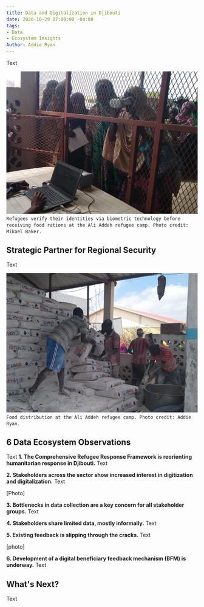 ```yaml
---
title: Data and Digitalization in Djibouti
date: 2020-10-29 07:00:00 -04:00
tags:
- Data
- Ecosystem Insights
Author: Addie Ryan
---
```


Text

![IMG_20200225_110227793_crop.jpg](/uploads/IMG_20200225_110227793_crop.jpg)`Refugees verify their identities via biometric technology before receiving food rations at the Ali Addeh refugee camp. Photo credit: Mikael Baker.`

<!--more-->

## Strategic Partner for Regional Security

Text

![IMG_20200225_105025026_crop.jpg](/uploads/IMG_20200225_105025026_crop.jpg)`Food distribution at the Ali Addeh refugee camp. Photo credit: Addie Ryan.`

## 6 Data Ecosystem Observations

Text
**1. The Comprehensive Refugee Response Framework is reorienting humanitarian response in Djibouti.** Text

**2. Stakeholders across the sector show increased interest in digitization and digitalization.** Text

\[Photo\]

**3. Bottlenecks in data collection are a key concern for all stakeholder groups.** Text

**4. Stakeholders share limited data, mostly informally.** Text

**5. Existing feedback is slipping through the cracks.** Text

\[photo\]

**6. Development of a digital beneficiary feedback mechanism (BFM) is underway.** Text

## What's Next?

Text